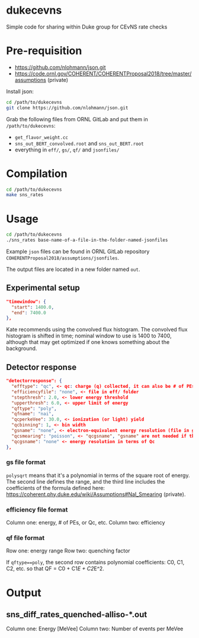 # dukecevns
Simple code for sharing within Duke group for CEvNS rate checks

# Pre-requisition

- https://github.com/nlohmann/json.git
- https://code.ornl.gov/COHERENT/COHERENTProposal2018/tree/master/assumptions (private)

Install json:
```sh
cd /path/to/dukecevns
git clone https://github.com/nlohmann/json.git
```

Grab the following files from ORNL GitLab and put them in `/path/to/dukecevns`:

- `get_flavor_weight.cc`
- `sns_out_BERT_convolved.root` and `sns_out_BERT.root`
- everything in `eff/`, `gs/`, `qf/` and `jsonfiles/`

# Compilation

```sh
cd /path/to/dukecevns
make sns_rates
```

# Usage

```sh
cd /path/to/dukecevns
./sns_rates base-name-of-a-file-in-the-folder-named-jsonfiles
```

Example `json` files can be found in ORNL GitLab repository `COHERENTProposal2018/assumptions/jsonfiles`.

The output files are located in a new folder named `out`.

## Experimental setup

```json
"timewindow": {
  "start": 1400.0,
  "end": 7400.0
},
```

Kate recommends using the convolved flux histogram. The convolved flux histogram is shifted in time; nominal window to use is 1400 to 7400, although that may get optimized if one knows something about the background.

## Detector response

```json
"detectorresponse": {
  "efftype": "qc", <- qc: charge (q) collected, it can also be # of PEs, ADCs, etc.
  "efficiencyfile": "none", <- file in eff/ folder
  "stepthresh": 2.0, <- lower energy threshold
  "upperthresh": 6.0, <- upper limit of energy
  "qftype": "poly",
  "qfname": "nai",
  "qcperkeVee": 30.0, <- ionization (or light) yield
  "qcbinning": 1, <- bin width
  "gsname": "none", <- electron-equivalent energy resolution (file in gs/)
  "qcsmearing": "poisson", <- "qcgsname", "gsname" are not needed if this is set
  "qcgsname": "none" <- energy resolution in terms of Qc
},
```

### gs file format

`polysqrt` means that it's a polynomial in terms of the square root of energy. The second line defines the range, and the third line includes the coefficients of the formula defined here: https://coherent.phy.duke.edu/wiki/Assumptions#NaI_Smearing (private).

### efficiency file format

Column one: energy, # of PEs, or Qc, etc.
Column two: efficiency

### qf file format

Row one: energy range
Row two: quenching factor

If `qftype==poly`, the second row contains polynomial coefficients: C0, C1, C2, etc. so that QF = C0 + C1*E + C2*E^2.

# Output

## sns_diff_rates_quenched-alliso-*.out
Column one: Energy [MeVee]
Column two: Number of events per MeVee

